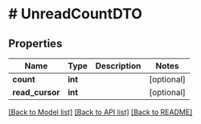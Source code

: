 # # UnreadCountDTO

## Properties

Name | Type | Description | Notes
------------ | ------------- | ------------- | -------------
**count** | **int** |  | [optional]
**read_cursor** | **int** |  | [optional]

[[Back to Model list]](../../README.md#models) [[Back to API list]](../../README.md#endpoints) [[Back to README]](../../README.md)

